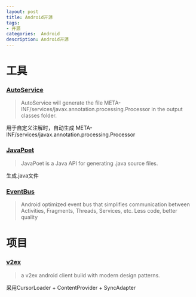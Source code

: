```yaml
---
layout: post
title: Android开源
tags:
- 开源
categories:  Android
description: Android开源
---
```


# 工具

### [AutoService](https://github.com/google/auto/tree/master/service)

> AutoService will generate the file META-INF/services/javax.annotation.processing.Processor in the output classes folder.

用于自定义注解时，自动生成 META-INF/services/javax.annotation.processing.Processor

### [JavaPoet](https://github.com/square/javapoet)

> JavaPoet is a Java API for generating .java source files.

生成.java文件

### [EventBus](https://github.com/greenrobot/EventBus)

> Android optimized event bus that simplifies communication between Activities, Fragments, Threads, Services, etc. Less code, better quality


# 项目

### [v2ex](https://github.com/taoliuh/v2ex)

> a v2ex android client build with modern design patterns.

采用CursorLoader + ContentProvider + SyncAdapter

